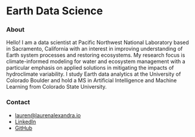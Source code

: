 # Earth Data Science

### About

Hello! I am a data scientist at Pacific Northwest National Laboratory based in Sacramento, California with an interest in improving understanding of Earth system processes and restoring ecosystems. My research focus is climate-informed modeling for water and ecosystem management with a particular emphasis on applied solutions in mitigating the impacts of hydroclimate variability. I study Earth data analytics at the University of Colorado Boulder and hold a MS in Artificial Intelligence and Machine Learning from Colorado State University. 

### Contact
- lauren@laurenalexandra.io
- [LinkedIn](https://www.linkedin.com/in/lauren-alexandra/)
- [GitHub](https://github.com/lauren-alexandra)

